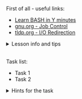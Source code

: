 First of all - useful links:

- [Learn BASH in Y minutes](https://learnxinyminutes.com/docs/bash/)
- [gnu.org - Job Control](https://www.gnu.org/software/bash/manual/html_node/Job-Control.html)
- [tldp.org - I/O Redirection](https://tldp.org/LDP/abs/html/io-redirection.html)

<details><summary>Lesson info and tips</summary>
<pre>
  Put here some info
</pre>
</details>
<br>

Task list:
- Task 1
- Task 2

<details><summary>Hints for the task</summary>
<pre>
<strong>Task 1:</strong>
  $ cmd1
  $ echo ${string:7:3}
<br>
<strong>Task 2:</strong>
  $ echo ${#string}
  $ string=
</pre>
</details>
